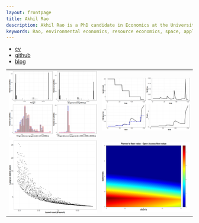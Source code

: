 ```yaml
---
layout: frontpage
title: Akhil Rao
description: Akhil Rao is a PhD candidate in Economics at the University of Colorado - Boulder; research in environmental and natural resource economics
keywords: Rao, environmental economics, resource economics, space, applied theory, computational economics
---
```


<div class="navbar">
  <div class="navbar-inner">
      <ul class="nav">
          <li><a href="{{ BASE_PATH }}/assets/rao_cv.pdf">cv</a></li>
          <li><a href="https://github.com/akhilrao">github</a></li>
          <li><a href="https://akhilrao.github.io/blog">blog</a></li>
      </ul>
  </div>
</div>

<table class="wide">
<tr>
  <td class="left">
    <a href="pages/publpics/apo_peri_overlay.html">
        <img src="assets/publpics/apo_peri_overlay.png" alt="Where are active satellites located?" title="Distribution of apogee and perigee for orbiting satellites (2016)"/>
    </a>
  </td>
  <td class="right">
    <a href="pages/publpics/cost_decrease_1.html">
        <img src="assets/publpics/cost_decrease_1.png" alt="What will sustained launch cost decreases mean for debris?" title="Falling launch costs and orbital debris"/>
    </a>
  </td>
</tr>
<tr>
  <td class="left">
    <a href="pages/publpics/biffplot3.html">
        <img src="assets/publpics/biffplot3.png" alt="When are open-access orbital steady states stable?" title="Open access and orbital stability"/>
    </a>
  </td>
  <td class="right">
    <a href="pages/publpics/value_diff_1.html">
        <img src="assets/publpics/value_diff_1.png" alt="How much better than open access can we do?" title="The gains from optimal launch control"/>
    </a>
  </td>
</tr>
</table>

<!-- <div class="navbar">
  <div class="navbar-inner">
      <ul class="nav">
          <li><a href="morefigs.html">see more figures</a></li>
      </ul>
  </div>
</div> -->
